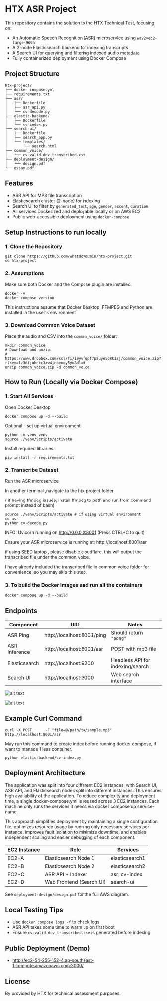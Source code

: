 # HTX ASR Project

This repository contains the solution to the HTX Technical Test, focusing on:

- An Automatic Speech Recognition (ASR) microservice using `wav2vec2-large-960h`
- A 2-node Elasticsearch backend for indexing transcripts
- A Search UI for querying and filtering indexed audio metadata
- Fully containerized deployment using Docker Compose

## Project Structure

```
htx-project/
├── docker-compose.yml
├── requirements.txt
├── asr/
│   ├── Dockerfile
│   ├── asr_api.py
│   └── cv-decode.py
├── elastic-backend/
│   ├── Dockerfile
│   └── cv-index.py
├── search-ui/
│   ├── Dockerfile
│   ├── search_app.py
│   └── templates/
│       └── search.html
├── common_voice/
│   └── cv-valid-dev_transcribed.csv
├── deployment-design/
│   └── design.pdf
└── essay.pdf
```

## Features

- ASR API for MP3 file transcription
- Elasticsearch cluster (2-node) for indexing
- Search UI to filter by `generated_text`, `age`, `gender`, `accent`, `duration`
- All services Dockerized and deployable locally or on AWS EC2
- Public web-accessible deployment using `docker-compose`

## Setup Instructions to run locally

### 1. Clone the Repository

```
git clone https://github.com/whatdoyoumin/htx-project.git
cd htx-project
```

### 2. Assumptions

Make sure both Docker and the Compose plugin are installed.

```
docker -v
docker compose version
```

This instructions assume that Docker Desktop, FFMPEG and Python are installed in the user's environment

### 3. Download Common Voice Dataset

Place the audio and CSV into the `common_voice/` folder:

```
mkdir common_voice
# Download and unzip:
# https://www.dropbox.com/scl/fi/i9yvfqpf7p8uye5o8k1sj/common_voice.zip?rlkey=lz3dtjuhekc3xw4jnoeoqy5yu&dl=0
unzip common_voice.zip -d common_voice
```

## How to Run (Locally via Docker Compose)

### 1. Start All Services

Open Docker Desktop
```
docker compose up -d --build
```

Optional - set up virtual environment

```
python -m venv venv
source ./venv/Scripts/activate

```

Install required libraries

```
pip install -r requirements.txt

```

### 2. Transcribe Dataset

Run the ASR microservice

In another terminal ,navigate to the htx-project folder.

( if having ffmpeg issues, install ffmpeg to path and run from command prompt instead of bash)

```
source ./venv/Scripts/activate # if using virtual environment
cd asr
python cv-decode.py

```
INFO:     Uvicorn running on http://0.0.0.0:8001 (Press CTRL+C to quit)

Ensure your ASR microservice is running at: http://localhost:8001/asr

if using SEED laptop , please disable cloudflare. this will output the transcribed file under the common_voice.


I have already included the transcribed file in common voice folder for convenience, so you may skip this step.


### 3. To build the Docker Images and run all the containers
```
docker compose up -d --build
```

## Endpoints

| Component       | URL                         | Notes                             |
|----------------|------------------------------|------------------------------------|
| ASR Ping        | http://localhost:8001/ping  | Should return `"pong"`             |
| ASR Inference   | http://localhost:8001/asr   | POST with mp3 file                 |
| Elasticsearch   | http://localhost:9200       | Headless API for indexing/search   |
| Search UI       | http://localhost:3000       | Web search interface               |


![alt text](images/ping.png)

![alt text](images/sampleasr.png)

## Example Curl Command

```
curl -X POST      -F "file=@/path/to/sample.mp3"      http://localhost:8001/asr
```

May run this command to create index before running docker compose, if want to manage 1 less container.

```
python elastic-backend/cv-index.py
```


## Deployment Architecture

The application was split into four different EC2 instances, with Search UI, ASR API, and Elasticsearch nodes split into different instances. This ensures high availability of the application. To reduce complexity and deployment time, a single docker-compose.yml is reused across 3 EC2 instances. Each machine only runs the services it needs via docker compose up service-name. 

This approach simplifies deployment by maintaining a single configuration file, optimizes resource usage by running only necessary services per instance, improves fault isolation to minimize downtime, and enables independent scaling and easier debugging of each component.

| EC2 Instance | Role                        | Services                |
|--------------|-----------------------------|-------------------------|
| EC2-A        | Elasticsearch Node 1        | elasticsearch1          |
| EC2-B        | Elasticsearch Node 2        | elasticsearch2          |
| EC2-C        | ASR API + Indexer           | asr, cv-index           |
| EC2-D        | Web Frontend (Search UI)    | search-ui               |

See `deployment-design/design.pdf` for the full AWS diagram.

## Local Testing Tips

- Use `docker compose logs -f` to check logs
- ASR API takes some time to warm up on first boot
- Ensure `cv-valid-dev_transcribed.csv` is generated before indexing

## Public Deployment (Demo)

- http://ec2-54-255-152-4.ap-southeast-1.compute.amazonaws.com:3000/

## License

By 
provided by HTX for technical assessment purposes.